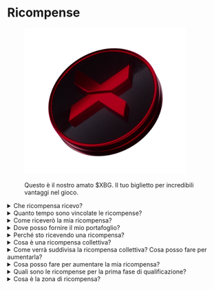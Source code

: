 # Ricompense

<figure><img src="../../.gitbook/assets/XBG_Coin_new.png" alt="" width="375"><figcaption><p>Questo è il nostro amato $XBG. Il tuo biglietto per incredibili vantaggi nel gioco.</p></figcaption></figure>

<details>

<summary>Che ricompensa ricevo?</summary>

In base al tuo punteggio e agli obiettivi collettivi raggiunti, riceverai una ricompensa individuale in token $XBG, così come una ricompensa collettiva in token $XBG. Tutte le ricompense sono [vincolate](rewards.md#quanto-tempo-sono-vincolate-le-ricompense).



![](../../.gitbook/assets/Rewards.png)

</details>

<details>

<summary>Quanto tempo sono vincolate le ricompense?</summary>

prossimamente...

</details>

<details>

<summary>Come riceverò la mia ricompensa?</summary>

Alla conclusione del qualificatore o della stagione, le ricompense verranno inviate al portafoglio che hai fornito, in base al tuo rango finale dopo la fine del concorso. Nota: tutte le ricompense sono [vincolate](rewards.md#quanto-tempo-sono-vincolate-le-ricompense).

</details>

<details>

<summary>Dove posso fornire il mio portafoglio?</summary>

prossimamente...

</details>

<details>

<summary>Perché sto ricevendo una ricompensa?</summary>

Ti ricompensiamo in segno di apprezzamento per la tua partecipazione attiva e il tuo contributo all'espansione della comunità di XBorg e per la promozione del nostro token $XBG.

</details>

<details>

<summary>Cosa è una ricompensa collettiva?</summary>

Una ricompensa collettiva è una dimostrazione del nostro apprezzamento per l'impegno collettivo dei partecipanti, in cui le ricompense vengono potenziate raggiungendo livelli di traguardo durante la stagione. A seconda del tuo rango alla fine della stagione, riceverai una ricompensa aggiuntiva dal fondo collettivo.

</details>

<details>

<summary>Come verrà suddivisa la ricompensa collettiva? Cosa posso fare per aumentarla?</summary>

La suddivisione della ricompensa collettiva è determinata dal tuo ranking e può essere aumentata collettivamente raggiungendo traguardi collettivi o completando azioni flash. Per ulteriori informazioni, consulta le [regole](rules.md).

</details>

<details>

<summary>Cosa posso fare per aumentare la mia ricompensa?</summary>

Il modo migliore per massimizzare la tua ricompensa è attraverso la costanza combinata con la viralità. Maggiore è la tua portata, più alto salirai nella classifica.

</details>

<details>

<summary>Quali sono le ricompense per la prima fase di qualificazione?</summary>

Nella prima fase di qualificazione, le ricompense totali ammontano a un massimo di 100k XBG, con una parte legata al completamento con successo degli obiettivi collettivi.

</details>

<details>

<summary>Cosa è la zona di ricompensa?</summary>

prossimamente...

</details>